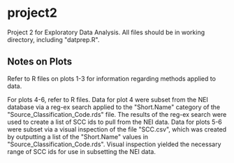 project2
========

Project 2 for Exploratory Data Analysis. All files should be in working directory, including "datprep.R".

Notes on Plots
--------------
Refer to R files on plots 1-3 for information regarding methods applied to data.

For plots 4-6, refer to R files. Data for plot 4 were subset from the NEI database via a reg-ex search applied to the "Short.Name" category of the "Source_Classification_Code.rds" file. The results of the reg-ex search were used to create a list of SCC ids to pull from the NEI data.
Data for plots 5-6 were subset via a visual inspection of the file "SCC.csv", which was created by outputting a list of the "Short.Name" values in "Source_Classification_Code.rds". Visual inspection yielded the necessary range of SCC ids for use in subsetting the NEI data.
